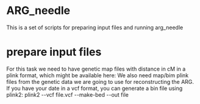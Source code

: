 # ARG_needle
This is a set of scripts for preparing input files and running arg_needle
# prepare input files
For this task we need to have genetic map files with distance in cM in a plink format, which might be available here:
We also need map/bim plink files from the genetic data we are going to use for reconstructing the ARG. If you have your date in a vcf format, you can generate a bin file using plink2:
plink2 --vcf file.vcf --make-bed --out file
